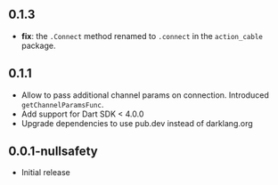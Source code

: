 ## 0.1.3

- **fix**: the `.Connect` method renamed to `.connect` in the `action_cable` package.

## 0.1.1

- Allow to pass additional channel params on connection. Introduced `getChannelParamsFunc`.
- Add support for Dart SDK < 4.0.0
- Upgrade dependencies to use pub.dev instead of darklang.org

## 0.0.1-nullsafety

- Initial release
